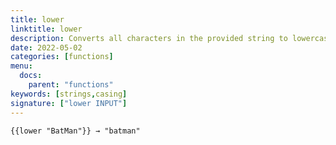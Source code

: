 ```yaml
---
title: lower
linktitle: lower
description: Converts all characters in the provided string to lowercase.
date: 2022-05-02
categories: [functions]
menu:
  docs:
    parent: "functions"
keywords: [strings,casing]
signature: ["lower INPUT"]
---
```


```
{{lower "BatMan"}} → "batman"
```

